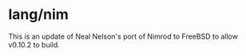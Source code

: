 # lang/nim

This is an update of Neal Nelson's port of Nimrod to FreeBSD to allow v0.10.2 to build.
